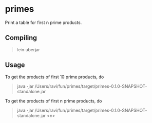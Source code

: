 # primes

Print a table for first n prime products.

## Compiling

   > lein uberjar
   
## Usage

To get the products of first 10 prime products, do

   > java -jar /Users/ravi/fun/primes/target/primes-0.1.0-SNAPSHOT-standalone.jar

To get the products of first n prime products, do

   > java -jar /Users/ravi/fun/primes/target/primes-0.1.0-SNAPSHOT-standalone.jar \<n\>

